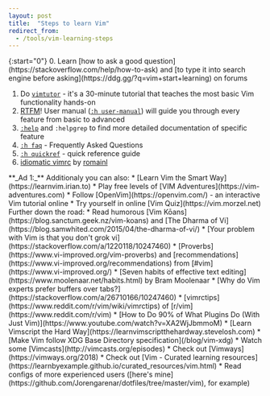 ```yaml
---
layout: post
title:  "Steps to learn Vim"
redirect_from:
  - /tools/vim-learning-steps
---
```


<aside markdown="1">
{:start="0"}
 0. Learn [how to ask a good question](https://stackoverflow.com/help/how-to-ask) and [to type it into search engine before asking](https://ddg.gg/?q=vim+start+learning) on forums
</aside>

 1. Do [`vimtutor`](https://vimhelp.org/usr_01.txt.html#vimtutor) - it's a 30-minute tutorial that teaches the most basic Vim functionality hands-on
 2. [RTFM](https://en.wikipedia.org/wiki/RTFM)! User manual ([`:h user-manual`](https://vimhelp.org/usr_toc.txt.html)) will guide you through every feature from basic to advanced
 3. [`:help`](https://vimhelp.org/) and `:helpgrep` to find more detailed documentation of specific feature
 4. [`:h faq`](https://vimhelp.org/vim_faq.txt.html) - Frequently Asked Questions
 5. [`:h quickref`](https://vimhelp.org/quickref.txt.html) - quick reference guide
 6. [idiomatic vimrc](https://github.com/romainl/idiomatic-vimrc) by [romainl](http://romainl.github.io/)

<aside markdown="1">
**_Ad 1:_** Additionaly you can also:
  * [Learn Vim the Smart Way](https://learnvim.irian.to)
  * Play free levels of [VIM Adventures](https://vim-adventures.com)
  * Follow [OpenVim](https://openvim.com/) - an interactive Vim tutorial online
  * Try yourself in online [Vim Quiz](https://vim.morzel.net)
</aside>

<aside markdown="1">
Further down the road:
  * Read humorous [Vim Kōans](https://blog.sanctum.geek.nz/vim-koans) and [The Dharma of Vi](https://blog.samwhited.com/2015/04/the-dharma-of-vi/)
  * [Your problem with Vim is that you don't grok vi](https://stackoverflow.com/a/1220118/10247460)
  * [Proverbs](https://www.vi-improved.org/vim-proverbs) and [recommendations](https://www.vi-improved.org/recommendations) from [#vim](https://www.vi-improved.org/)
  * [Seven habits of effective text editing](https://www.moolenaar.net/habits.html) by Bram Moolenaar
  * [Why do Vim experts prefer buffers over tabs?](https://stackoverflow.com/a/26710166/10247460)
  * [vimrctips](https://www.reddit.com/r/vim/wiki/vimrctips) of [r/vim](https://www.reddit.com/r/vim)
  * [How to Do 90% of What Plugins Do (With Just Vim)](https://www.youtube.com/watch?v=XA2WjJbmmoM)
  * [Learn Vimscript the Hard Way](https://learnvimscriptthehardway.stevelosh.com)
  * [Make Vim follow XDG Base Directory specification](/blog/vim-xdg)
  * Watch some [Vimcasts](http://vimcasts.org/episodes)
  * Check out [Vimways](https://vimways.org/2018)
  * Check out [Vim - Curated learning resources](https://learnbyexample.github.io/curated_resources/vim.html)
  * Read configs of more experienced users ([here's mine](https://github.com/Jorengarenar/dotfiles/tree/master/vim), for example)
</aside>
